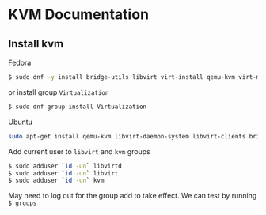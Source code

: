 # KVM Documentation
## Install kvm
Fedora
```bash
$ sudo dnf -y install bridge-utils libvirt virt-install qemu-kvm virt-manager
```
or install group `Virtualization`
```bash
$ sudo dnf group install Virtualization
```
Ubuntu
```bash
sudo apt-get install qemu-kvm libvirt-daemon-system libvirt-clients bridge-utils virt-manager
```
Add current user to `libvirt` and `kvm` groups
```bash
$ sudo adduser `id -un` libvirtd
$ sudo adduser `id -un` libvirt
$ sudo adduser `id -un` kvm
```
May need to log out for the group add to take effect. We can test by running `$ groups`